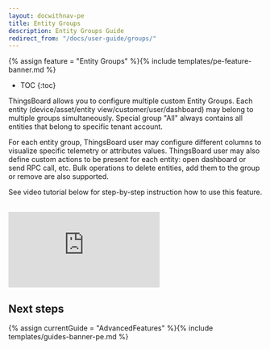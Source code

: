 ```yaml
---
layout: docwithnav-pe
title: Entity Groups
description: Entity Groups Guide
redirect_from: "/docs/user-guide/groups/"
---
```


{% assign feature = "Entity Groups" %}{% include templates/pe-feature-banner.md %}

* TOC
{:toc}

ThingsBoard allows you to configure multiple custom Entity Groups. 
Each entity (device/asset/entity view/customer/user/dashboard) may belong to multiple groups simultaneously. 
Special group "All" always contains all entities that belong to specific tenant account.

For each entity group, ThingsBoard user may configure different columns to visualize specific telemetry or attributes values. 
ThingsBoard user may also define custom actions to be present for each entity: open dashboard or send RPC call, etc. 
Bulk operations to delete entities, add them to the group or remove are also supported.  
   
See video tutorial below for step-by-step instruction how to use this feature.

<br/>
<div id="video">  
    <div id="video_wrapper">
        <iframe src="https://www.youtube.com/embed/RNdaEqrGhn8" frameborder="0" allowfullscreen></iframe>
    </div>
</div> 

## Next steps

{% assign currentGuide = "AdvancedFeatures" %}{% include templates/guides-banner-pe.md %}
